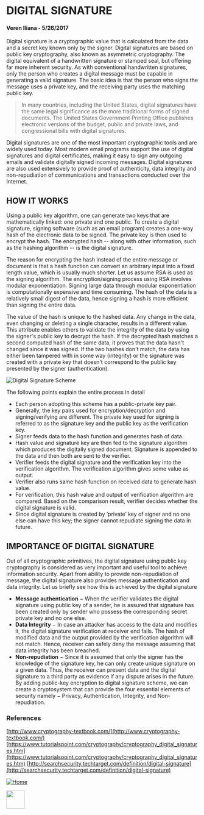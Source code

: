 # DIGITAL SIGNATURE
#### Veren Iliana - 5/26/2017


Digital signature is a cryptographic value that is calculated from the data and a secret key known only by the signer. Digital signatures are based on public key cryptography, also known as asymmetric cryptography. The digital equivalent of a handwritten signature or stamped seal, but offering far more inherent security. As with conventional handwritten signatures, only the person who creates a digital message must be capable in generating a valid signature. The basic idea is that the person who signs the message uses a private key, and the receiving party uses the matching public key.

> In many countries, including the United States, digital signatures have the same legal significance as the more traditional forms of signed documents. The United States Government Printing Office publishes electronic versions of the budget, public and private laws, and congressional bills with digital signatures.

Digital signatures are one of the most important cryptographic tools and are widely used today. Most modern email programs support the use of digital signatures and digital certificates, making it easy to sign any outgoing emails and validate digitally signed incoming messages. Digital signatures are also used extensively to provide proof of authenticity, data integrity and non-repudiation of communications and transactions conducted over the Internet.

## HOW IT WORKS

Using a public key algorithm, one can generate two keys that are mathematically linked: one private and one public. To create a digital signature, signing software (such as an email program) creates a one-way hash of the electronic data to be signed. The private key is then used to encrypt the hash. The encrypted hash -- along with other information, such as the hashing algorithm -- is the digital signature. 

The reason for encrypting the hash instead of the entire message or document is that a hash function can convert an arbitrary input into a fixed length value, which is usually much shorter. Let us assume RSA is used as the signing algorithm. The encryption/signing process using RSA involves modular exponentiation. Signing large data through modular exponentiation is computationally expensive and time consuming. The hash of the data is a relatively small digest of the data, hence signing a hash is more efficient than signing the entire data.

The value of the hash is unique to the hashed data. Any change in the data, even changing or deleting a single character, results in a different value. This attribute enables others to validate the integrity of the data by using the signer's public key to decrypt the hash. If the decrypted hash matches a second computed hash of the same data, it proves that the data hasn't changed since it was signed. If the two hashes don't match, the data has either been tampered with in some way (integrity) or the signature was created with a private key that doesn't correspond to the public key presented by the signer (authentication).

![Digital Signature Scheme](https://vereniliana.github.io/digitalsignature/ds_pic.jpg)

The following points explain the entire process in detail
*	Each person adopting this scheme has a public-private key pair.
*	Generally, the key pairs used for encryption/decryption and signing/verifying are different. The private key used for signing is referred to as the signature key and the public key as the verification key.
*	Signer feeds data to the hash function and generates hash of data.
*	Hash value and signature key are then fed to the signature algorithm which produces the digitally signed document. Signature is appended to the data and then both are sent to the verifier.
*	Verifier feeds the digital signature and the verification key into the verification algorithm. The verification algorithm gives some value as output.
*	Verifier also runs same hash function on received data to generate hash value.
*	For verification, this hash value and output of verification algorithm are compared. Based on the comparison result, verifier decides whether the digital signature is valid.
*	Since digital signature is created by ‘private’ key of signer and no one else can have this key; the signer cannot repudiate signing the data in future.

## IMPORTANCE OF DIGITAL SIGNATURE

Out of all cryptographic primitives, the digital signature using public key cryptography is considered as very important and useful tool to achieve information security.
Apart from ability to provide non-repudiation of message, the digital signature also provides message authentication and data integrity. Let us briefly see how this is achieved by the digital signature 
*	**Message authentication** − When the verifier validates the digital signature using public key of a sender, he is assured that signature has been created only by sender who possess the corresponding secret private key and no one else.
*	**Data Integrity** − In case an attacker has access to the data and modifies it, the digital signature verification at receiver end fails. The hash of modified data and the output provided by the verification algorithm will not match. Hence, receiver can safely deny the message assuming that data integrity has been breached.
*	**Non-repudiation** − Since it is assumed that only the signer has the knowledge of the signature key, he can only create unique signature on a given data. Thus, the receiver can present data and the digital signature to a third party as evidence if any dispute arises in the future.
By adding public-key encryption to digital signature scheme, we can create a cryptosystem that can provide the four essential elements of security namely − Privacy, Authentication, Integrity, and Non-repudiation.



### References
[http://www.cryptography-textbook.com/](http://www.cryptography-textbook.com/)
[https://www.tutorialspoint.com/cryptography/cryptography_digital_signatures.htm](https://www.tutorialspoint.com/cryptography/cryptography_digital_signatures.htm)
[http://searchsecurity.techtarget.com/definition/digital-signature](http://searchsecurity.techtarget.com/definition/digital-signature)


[![Home](https://vereniliana.github.io/digitalsignature/Home.png)](https://vereniliana.github.io)

[<img src="https://vereniliana.github.io/digitalsignature/Home.png" width="48">](https://vereniliana.github.io)
